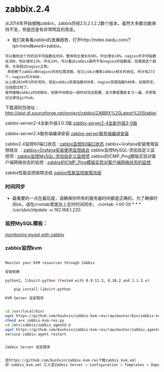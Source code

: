 # zabbix.2.4

从2014年开始接触zabbix，zabbix历经2.0,2.1,2.2数个版本，虽然大多数功能保持不变，但是还是有非常明显的改变。

* 我们来看看zabbix的发展趋势，打开http://index.baidu.com/?tpl=trend&word=zabbix。
``` 
可以看到这个月的日平均指数在950，整体同比增长928%，环比增长10%。nagios月平均指数在308，同比增长13%，环比24%，可以看出zabbix虽然不及nagios的指数高，但是按这个趋势，大有超过nagios之势。
 来观察下zabbix和nagios的岗位需求数，在51job上搜索zabbix相关的岗位，共计有272个，nagios共计668.
以上是2014年3月份写的，现在zabbix百度指数950多，nagios百度指数540多，如我所言，已经超过他了。
虽然接触zabbix时间很长，但是中间相当一段时间没去配置，这次算是重新复习一遍，并把笔记记录在github。
```

下载源码包地址：http://jaist.dl.sourceforge.net/project/zabbix/ZABBIX%20Latest%20Stable/

zabbix-server2-4全新升级3.0.3版:[zabbix-server2-4全新升级3-0版](http://blog.yancy.cc/2016/06/19/%E6%80%A7%E8%83%BD%E7%9B%91%E6%8E%A7/Zabbix/zabbix-server3-0-3%E7%89%88%E6%9C%AC%E7%8E%AF%E5%A2%83%E5%AE%89%E8%A3%85%E9%83%A8%E7%BD%B2/)

zabbix-server2.4服务端编译安装 [zabbix-server服务端编译安装](http://blog.yancy.cc/2014/10/02/%E6%80%A7%E8%83%BD%E7%9B%91%E6%8E%A7/Zabbix/Zabbix2.4server%E6%9C%8D%E5%8A%A1%E7%AB%AF%E7%BC%96%E8%AF%91%E5%AE%89%E8%A3%85/)

zabbix2.4监控80端口状态 : [zabbix监控80端口状态](http://blog.yancy.cc/2014/10/06/%E6%80%A7%E8%83%BD%E7%9B%91%E6%8E%A7/Zabbix/zabbix%E7%9B%91%E6%8E%A780%E7%AB%AF%E5%8F%A3%E7%8A%B6%E6%80%81/)
zabbix+Grafana安装使用监控结合 ：[zabbix+Grafana安装使用监控结合](http://blog.yancy.cc/2016/06/17/%E6%80%A7%E8%83%BD%E7%9B%91%E6%8E%A7/Zabbix/zabbix-Grafana%E5%AE%89%E8%A3%85%E4%BD%BF%E7%94%A8%E7%BB%93%E5%90%88/)
zabbix监控MySQL-添加自定义监控项 : [zabbix监控MySQL-添加自定义监控项](http://blog.yancy.cc/2014/09/29/%E6%80%A7%E8%83%BD%E7%9B%91%E6%8E%A7/Zabbix/zabbix%E7%9B%91%E6%8E%A7MySQL-%E6%B7%BB%E5%8A%A0%E8%87%AA%E5%AE%9A%E4%B9%89%E7%9B%91%E6%8E%A7%E9%A1%B9/)
zabbix的ICMP_Ping模版实现对客户端网络状态的监控 : [zabbix的ICMP_Ping模版实现对客户端网络状态的监控](http://blog.yangcvo.me/2014/10/01/%E6%80%A7%E8%83%BD%E7%9B%91%E6%8E%A7/Zabbix/zabbix%E7%9A%84ICMP-Ping%E6%A8%A1%E7%89%88%E5%AE%9E%E7%8E%B0%E5%AF%B9%E5%AE%A2%E6%88%B7%E7%AB%AF%E7%BD%91%E7%BB%9C%E7%8A%B6%E6%80%81%E7%9A%84%E7%9B%91%E6%8E%A7/)


zabbix性能监控故障总结 [zabbix性能监控故障总结](http://blog.yangcvo.me/2014/10/04/%E6%80%A7%E8%83%BD%E7%9B%91%E6%8E%A7/Zabbix/zabbix-%E6%95%85%E9%9A%9C%E6%80%BB%E7%BB%93/)



### 时间同步

* 最重要的一点在最后提，请确保你所有的服务器时间都是正确的，为了确保时间ok，请在crontab里面加上定时时间同步。
crontab -l
00 00  * * *    /usr/sbin/ntpdate -u 192.168.1.220




### 监控MySQL模板：

[monitoring mysql with zabbix](github上面下载)


### zabbix监控kvm


```bash

Monitor your KVM resources through Zabbix

安装依赖

python2, libvirt-python (tested with 0.9.12.3, 0.10.2 and 1.1.3.x)

    pip install libvirt-python 

KVM Server 设定程序


cd /usr/local/bin/
wget https://github.com/bushvin/zabbix-kvm-res/raw/master/bin/zabbix-kvm-res.py
chmod a+x zabbix-kvm-res.py
cd /etc/zabbix/zabbix_agentd.d
wget https://github.com/bushvin/zabbix-kvm-res/raw/master/zabbix_agentd.conf/UserParameters
service zabbix-agent restart


Zabbix Server 设定程序


至https://github.com/bushvin/zabbix-kvm-res下载zabbix_kvm.xml
将`zabbix_kvm.xml 汇入至Zabbix Server → Configuration → Templates → Import`
```
